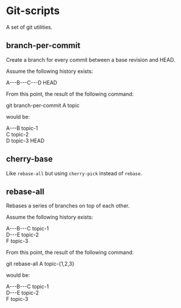 # Git-scripts

A set of git utilities.

## branch-per-commit

Create a branch for every commit between a base revision and HEAD.

Assume the following history exists:

  A---B---C---D HEAD

From this point, the result of the following command:

  git branch-per-commit A topic

would be:

  A---B topic-1
       \
        C topic-2
         \
          D topic-3 HEAD

## cherry-base

Like `rebase-all` but using `cherry-pick` instead of `rebase`.

## rebase-all

Rebases a series of branches on top of each other.

Assume the following history exists:

  A---B---C topic-1
       \
        D---E topic-2
         \
          F topic-3

From this point, the result of the following command:

  git rebase-all A topic-{1,2,3}

would be:

  A---B---C topic-1
           \
            D---E topic-2
                 \
                  F topic-3
